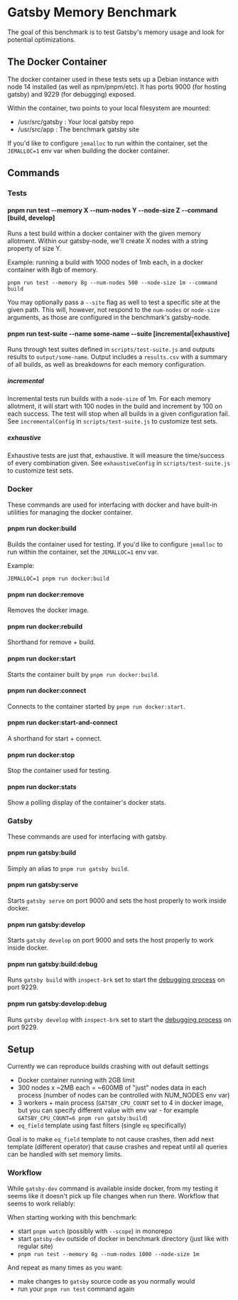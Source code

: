 # Gatsby Memory Benchmark

The goal of this benchmark is to test Gatsby's memory usage and look for potential optimizations.

## The Docker Container

The docker container used in these tests sets up a Debian instance with node 14 installed (as well as npm/pnpm/etc).
It has ports 9000 (for hosting gatsby) and 9229 (for debugging) exposed.

Within the container, two points to your local filesystem are mounted:

- /usr/src/gatsby : Your local gatsby repo
- /usr/src/app : The benchmark gatsby site

If you'd like to configure `jemalloc` to run within the container, set the `JEMALLOC=1` env var when building the docker container.

## Commands

### Tests

#### pnpm run test --memory X --num-nodes Y --node-size Z --command [build, develop]

Runs a test build within a docker container with the given memory allotment.
Within our gatsby-node, we'll create X nodes with a string property of size Y.

Example: running a build with 1000 nodes of 1mb each, in a docker container with 8gb of memory.

```
pnpm run test --memory 8g --num-nodes 500 --node-size 1m --command build
```

You may optionally pass a `--site` flag as well to test a specific site at the given path. This will, however,
not respond to the `num-nodes` or `node-size` arguments, as those are configured in the benchmark's gatsby-node.

#### pnpm run test-suite --name some-name --suite [incremental|exhaustive]

Runs through test suites defined in `scripts/test-suite.js` and outputs results to `output/some-name`.
Output includes a `results.csv` with a summary of all builds, as well as breakdowns for each memory configuration.

##### incremental

Incremental tests run builds with a `node-size` of 1m. For each memory allotment, it will start with 100
nodes in the build and increment by 100 on each success. The test will stop when all builds in a given
configuration fail.
See `incrementalConfig` in `scripts/test-suite.js` to customize test sets.

##### exhaustive

Exhaustive tests are just that, exhaustive. It will measure the time/success of every combination given.
See `exhaustiveConfig` in `scripts/test-suite.js` to customize test sets.

### Docker

These commands are used for interfacing with docker and have built-in utilities for managing the docker container.

#### pnpm run docker:build

Builds the container used for testing.
If you'd like to configure `jemalloc` to run within the container, set the `JEMALLOC=1` env var.

Example:

```
JEMALLOC=1 pnpm run docker:build
```

#### pnpm run docker:remove

Removes the docker image.

#### pnpm run docker:rebuild

Shorthand for remove + build.

#### pnpm run docker:start

Starts the container built by `pnpm run docker:build`.

#### pnpm run docker:connect

Connects to the container started by `pnpm run docker:start`.

#### pnpm run docker:start-and-connect

A shorthand for start + connect.

#### pnpm run docker:stop

Stop the container used for testing.

#### pnpm run docker:stats

Show a polling display of the container's docker stats.

### Gatsby

These commands are used for interfacing with gatsby.

#### pnpm run gatsby:build

Simply an alias to `pnpm run gatsby build`.

#### pnpm run gatsby:serve

Starts `gatsby serve` on port 9000 and sets the host properly to work inside docker.

#### pnpm run gatsby:develop

Starts `gatsby develop` on port 9000 and sets the host properly to work inside docker.

#### pnpm run gatsby:build:debug

Runs `gatsby build` with `inspect-brk` set to start the [debugging process](https://www.gatsbyjs.com/docs/debugging-the-build-process/) on port 9229.

#### pnpm run gatsby:develop:debug

Runs `gatsby develop` with `inspect-brk` set to start the [debugging process](https://www.gatsbyjs.com/docs/debugging-the-build-process/) on port 9229.

## Setup

Currently we can reproduce builds crashing with out default settings

- Docker container running with 2GB limit
- 300 nodes x ~2MB each = ~600MB of "just" nodes data in each process (number of nodes can be controlled with NUM_NODES env var)
- 3 workers + main process (`GATSBY_CPU_COUNT` set to 4 in docker image, but you can specify different value with env var - for example `GATSBY_CPU_COUNT=6 pnpm run gatsby:build`)
- `eq_field` template using fast filters (single `eq` specifically)

Goal is to make `eq_field` template to not cause crashes, then add next template (different operator) that cause crashes and repeat until all queries can be handled with set memory limits.

### Workflow

While `gatsby-dev` command is available inside docker, from my testing it seems like it doesn't pick up file changes when run there. Workflow that seems to work reliably:

When starting working with this benchmark:

- start `pnpm watch` (possibly with `--scope`) in monorepo
- start `gatsby-dev` outside of docker in benchmark directory (just like with regular site)
- `pnpm run test --memory 8g --num-nodes 1000 --node-size 1m`

And repeat as many times as you want:

- make changes to `gatsby` source code as you normally would
- run your `pnpm run test` command again
